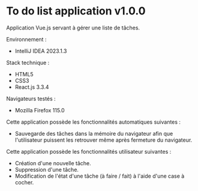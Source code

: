 # To do list application v1.0.0

Application Vue.js servant à gérer une liste de tâches.

Environnement :
- IntelliJ IDEA 2023.1.3

Stack technique :
- HTML5
- CSS3
- React.js 3.3.4

Navigateurs testés :
- Mozilla Firefox 115.0

Cette application possède les fonctionnalités automatiques suivantes :
- Sauvegarde des tâches dans la mémoire du navigateur afin que l'utilisateur puissent les retrouver même après fermeture du navigateur.

Cette application possède les fonctionnalités utilisateur suivantes :
- Création d'une nouvelle tâche.
- Suppression d'une tâche.
- Modification de l'état d'une tâche (à faire / fait) à l'aide d'une case à cocher.
